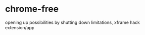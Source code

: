 chrome-free
===========

opening up possibilities by shutting down limitations, xframe hack extension/app
